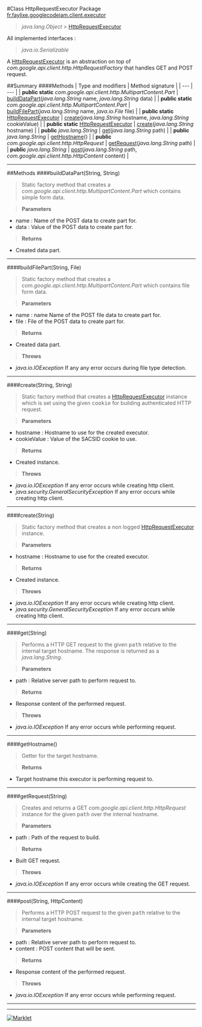 #Class HttpRequestExecutor
Package [fr.faylixe.googlecodejam.client.executor](README.md)<br>

> *java.lang.Object* > [HttpRequestExecutor](HttpRequestExecutor.md)

All implemented interfaces :
> *java.io.Serializable*

A [HttpRequestExecutor](HttpRequestExecutor.md) is an abstraction
 on top of *com.google.api.client.http.HttpRequestFactory* that handles
 GET and POST request.


##Summary
####Methods
| Type and modifiers | Method signature |
| --- | --- |
| **public static** *com.google.api.client.http.MultipartContent.Part* | [buildDataPart](#builddatapartstring-string)(*java.lang.String* name, *java.lang.String* data) |
| **public static** *com.google.api.client.http.MultipartContent.Part* | [buildFilePart](#buildfilepartstring-file)(*java.lang.String* name, *java.io.File* file) |
| **public static** [HttpRequestExecutor](HttpRequestExecutor.md) | [create](#createstring-string)(*java.lang.String* hostname, *java.lang.String* cookieValue) |
| **public static** [HttpRequestExecutor](HttpRequestExecutor.md) | [create](#createstring)(*java.lang.String* hostname) |
| **public** *java.lang.String* | [get](#getstring)(*java.lang.String* path) |
| **public** *java.lang.String* | [getHostname](#gethostname)() |
| **public** *com.google.api.client.http.HttpRequest* | [getRequest](#getrequeststring)(*java.lang.String* path) |
| **public** *java.lang.String* | [post](#poststring-httpcontent)(*java.lang.String* path, *com.google.api.client.http.HttpContent* content) |

---


##Methods
####buildDataPart(String, String)
> Static factory method that creates a *com.google.api.client.http.MultipartContent.Part* which contains
 simple form data.

> **Parameters**
* name : Name of the POST data to create part for.
* data : Value of the POST data to create part for.

> **Returns**
* Created data part.


---

####buildFilePart(String, File)
> Static factory method that creates a *com.google.api.client.http.MultipartContent.Part* which contains
 file form data.

> **Parameters**
* name : name Name of the POST file data to create part for.
* file : File of the POST data to create part for.

> **Returns**
* Created data part.

> **Throws**
* *java.io.IOException* If any any error occurs during file type detection.


---

####create(String, String)
> Static factory method that creates a [HttpRequestExecutor](HttpRequestExecutor.md) instance
 which is set using the given <tt>cookie</tt> for building authenticated
 HTTP request.

> **Parameters**
* hostname : Hostname to use for the created executor.
* cookieValue : Value of the SACSID cookie to use.

> **Returns**
* Created instance.

> **Throws**
* *java.io.IOException* If any error occurs while creating http client.
* *java.security.GeneralSecurityException* If any error occurs while creating http client.


---

####create(String)
> Static factory method that creates a non logged
 [HttpRequestExecutor](HttpRequestExecutor.md) instance.

> **Parameters**
* hostname : Hostname to use for the created executor.

> **Returns**
* Created instance.

> **Throws**
* *java.io.IOException* If any error occurs while creating http client.
* *java.security.GeneralSecurityException* If any error occurs while creating http client.


---

####get(String)
> Performs a HTTP GET request to the given <tt>path</tt>
 relative to the internal target hostname. The response
 is returned as a *java.lang.String*.

> **Parameters**
* path : Relative server path to perform request to.

> **Returns**
* Response content of the performed request.

> **Throws**
* *java.io.IOException* If any error occurs while performing request.


---

####getHostname()
> Getter for the target hostname.

> **Returns**
* Target hostname this executor is performing request to.


---

####getRequest(String)
> Creates and returns a GET *com.google.api.client.http.HttpRequest* instance
 for the given <tt>path</tt> over the internal hostname.

> **Parameters**
* path : Path of the request to build.

> **Returns**
* Built GET request.

> **Throws**
* *java.io.IOException* If any error occurs while creating the GET request.


---

####post(String, HttpContent)
> Performs a HTTP POST request to the given <tt>path</tt>
 relative to the internal target hostname.

> **Parameters**
* path : Relative server path to perform request to.
* content : POST content that will be sent.

> **Returns**
* Response content of the performed request.

> **Throws**
* *java.io.IOException* If any error occurs while performing request.


---

---

[![Marklet](https://img.shields.io/badge/Generated%20by-Marklet-green.svg)](https://github.com/Faylixe/marklet)
